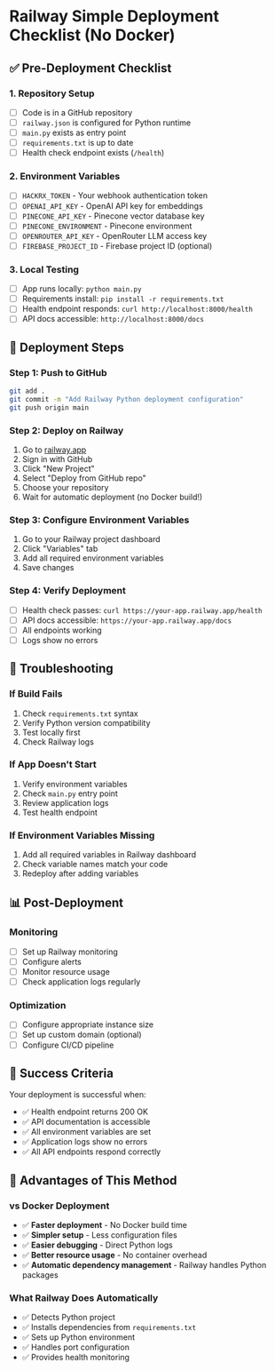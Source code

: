 # Railway Simple Deployment Checklist (No Docker)

## ✅ Pre-Deployment Checklist

### 1. Repository Setup
- [ ] Code is in a GitHub repository
- [ ] `railway.json` is configured for Python runtime
- [ ] `main.py` exists as entry point
- [ ] `requirements.txt` is up to date
- [ ] Health check endpoint exists (`/health`)

### 2. Environment Variables
- [ ] `HACKRX_TOKEN` - Your webhook authentication token
- [ ] `OPENAI_API_KEY` - OpenAI API key for embeddings
- [ ] `PINECONE_API_KEY` - Pinecone vector database key
- [ ] `PINECONE_ENVIRONMENT` - Pinecone environment
- [ ] `OPENROUTER_API_KEY` - OpenRouter LLM access key
- [ ] `FIREBASE_PROJECT_ID` - Firebase project ID (optional)

### 3. Local Testing
- [ ] App runs locally: `python main.py`
- [ ] Requirements install: `pip install -r requirements.txt`
- [ ] Health endpoint responds: `curl http://localhost:8000/health`
- [ ] API docs accessible: `http://localhost:8000/docs`

## 🚀 Deployment Steps

### Step 1: Push to GitHub
```bash
git add .
git commit -m "Add Railway Python deployment configuration"
git push origin main
```

### Step 2: Deploy on Railway
1. Go to [railway.app](https://railway.app)
2. Sign in with GitHub
3. Click "New Project"
4. Select "Deploy from GitHub repo"
5. Choose your repository
6. Wait for automatic deployment (no Docker build!)

### Step 3: Configure Environment Variables
1. Go to your Railway project dashboard
2. Click "Variables" tab
3. Add all required environment variables
4. Save changes

### Step 4: Verify Deployment
- [ ] Health check passes: `curl https://your-app.railway.app/health`
- [ ] API docs accessible: `https://your-app.railway.app/docs`
- [ ] All endpoints working
- [ ] Logs show no errors

## 🔧 Troubleshooting

### If Build Fails
1. Check `requirements.txt` syntax
2. Verify Python version compatibility
3. Test locally first
4. Check Railway logs

### If App Doesn't Start
1. Verify environment variables
2. Check `main.py` entry point
3. Review application logs
4. Test health endpoint

### If Environment Variables Missing
1. Add all required variables in Railway dashboard
2. Check variable names match your code
3. Redeploy after adding variables

## 📊 Post-Deployment

### Monitoring
- [ ] Set up Railway monitoring
- [ ] Configure alerts
- [ ] Monitor resource usage
- [ ] Check application logs regularly

### Optimization
- [ ] Configure appropriate instance size
- [ ] Set up custom domain (optional)
- [ ] Configure CI/CD pipeline

## 🎯 Success Criteria

Your deployment is successful when:
- ✅ Health endpoint returns 200 OK
- ✅ API documentation is accessible
- ✅ All environment variables are set
- ✅ Application logs show no errors
- ✅ All API endpoints respond correctly

## 🚀 Advantages of This Method

### vs Docker Deployment
- ✅ **Faster deployment** - No Docker build time
- ✅ **Simpler setup** - Less configuration files
- ✅ **Easier debugging** - Direct Python logs
- ✅ **Better resource usage** - No container overhead
- ✅ **Automatic dependency management** - Railway handles Python packages

### What Railway Does Automatically
- ✅ Detects Python project
- ✅ Installs dependencies from `requirements.txt`
- ✅ Sets up Python environment
- ✅ Handles port configuration
- ✅ Provides health monitoring 
